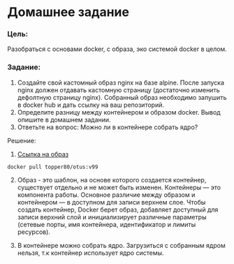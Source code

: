 # Домашнее задание

### Цель:
Разобраться с основами docker, с образа, эко системой docker в целом.

### Задание:

1. Создайте свой кастомный образ nginx на базе alpine. После запуска nginx должен отдавать кастомную страницу (достаточно изменить дефолтную страницу nginx). Собранный образ необходимо запушить в docker hub и дать ссылку на ваш репозиторий.
2. Определите разницу между контейнером и образом docker. Вывод опишите в домашнем задании.
4. Ответьте на вопрос: Можно ли в контейнере собрать ядро?

Решение:

1. [Ссылка на образ](https://hub.docker.com/layers/otus/topper80/otus/v99/images/sha256-cc2933a3f39cb330b51cb858f90d63211f7ecda0b15dedae7da1b114e6b86e21?context=repo)

`docker pull topper80/otus:v99`

2. Образ - это шаблон, на основе которого создается контейнер, существует отдельно и не может быть изменен. Контейнеры — это компонента работы. Основное различие между образом и контейнером — в доступном для записи верхнем слое. Чтобы создать контейнер, Docker берет образ, добавляет доступный для записи верхний слой и инициализирует различные параметры (сетевые порты, имя контейнера, идентификатор и лимиты ресурсов).

4. В контейнере можно собрать ядро. Загрузиться с собранным ядром нельзя, т.к контейнер использует ядро системы.
